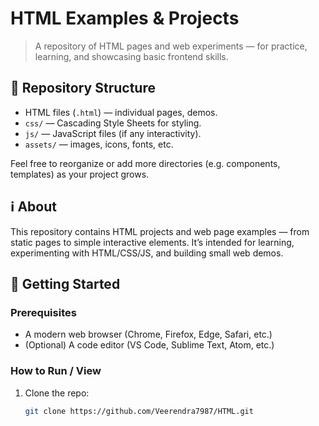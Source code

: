  # HTML Examples & Projects

> A repository of HTML pages and web experiments — for practice, learning, and showcasing basic frontend skills.

## 📁 Repository Structure


- HTML files (`.html`) — individual pages, demos.
- `css/` — Cascading Style Sheets for styling.
- `js/` — JavaScript files (if any interactivity).
- `assets/` — images, icons, fonts, etc.

Feel free to reorganize or add more directories (e.g. components, templates) as your project grows.

## ℹ️ About

This repository contains HTML projects and web page examples — from static pages to simple interactive elements. It’s intended for learning, experimenting with HTML/CSS/JS, and building small web demos.

## 🚀 Getting Started

### Prerequisites

- A modern web browser (Chrome, Firefox, Edge, Safari, etc.)
- (Optional) A code editor (VS Code, Sublime Text, Atom, etc.)

### How to Run / View

1. Clone the repo:
   ```bash
   git clone https://github.com/Veerendra7987/HTML.git
